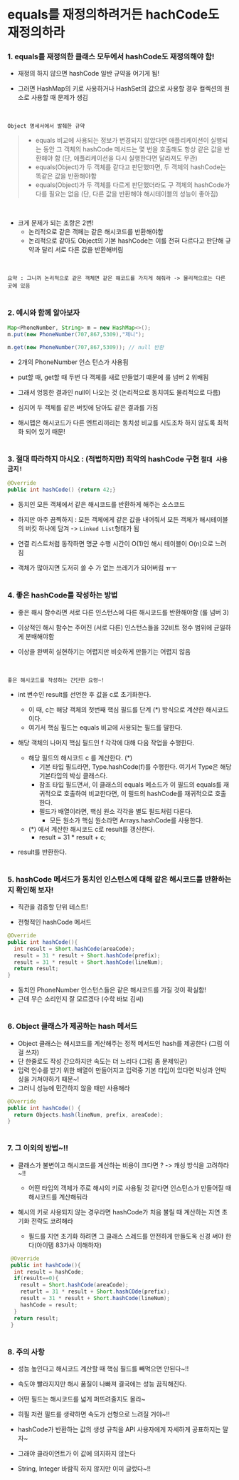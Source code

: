 # equals를 재정의하려거든 hachCode도 재정의하라
### 1. equals를 재정의한 클래스 모두에서 hashCode도 재정의해야 함!
- 재정의 하지 않으면 hashCode 일반 규약을 어기게 됨!

- 그러면 HashMap의 키로 사용하거나 HashSet의 값으로 사용할 경우 컬렉션의 원소로 사용할 때 문제가 생김

<br>

`Object 명세서에서 발췌한 규약`
> - equals 비교에 사용되는 정보가 변경되지 않았다면 애플리케이션이 실행되는 동안 그 객체의 hashCode 메서드는 몇 번을 호출해도 항상 같은 값을 반환해야 함 
>   (단, 애플리케이션을 다시 실행한다면 달라져도 무관)
> - equals(Object)가 두 객체를 같다고 판단했따면, 두 객체의 hashCode는 똑같은 값을 반환해야함
> - equals(Object)가 두 객체를 다르게 판단했더라도 구 객체의 hashCode가 다를 필요는 없음 
>   (단, 다른 값을 반환해야 해시테이블의 성능이 좋아짐)

<br>

- 크게 문제가 되는 조항은 2번!
  - 논리적으로 같은 객페는 같은 해시코드를 반환해야함
  - 논리적으로 같아도 Object의 기본 hashCode는 이를 전혀 다르다고 판단해 규약과 달리 서로 다른 값을 반환해버림

<br>

`요약 : 그니까 논리적으로 같은 객체면 같은 해코드를 가지게 해줘라 -> 물리적으로는 다른 곳에 있음`


#
### 2. 예시와 함께 알아보자

```java
Map<PhoneNumber, String> m = new HashMap<>();
m.put(new PhoneNumber(707,867,5309),"제니");

m.get(new PhoneNumber(707,867,5309)); // null 반환
```

- 2개의 PhoneNumber 인스 턴스가 사용됨
- put할 때, get할 때 두번 다 객체를 새로 만들었기 떄문에 룰 넘버 2 위배됨
- 그래서 엉뚱한 결과인 null이 나오는 것  (논리적으로 동치여도 물리적으로 다름)

- 심지어 두 객체를 같은 버킷에 담아도 같은 결과를 가짐
- 해시맵은 해시코드가 다른 엔트리끼리는 동치성 비교를 시도조차 하지 않도록 최적화 되어 있기 때문!




#
### 3. 절대 따라하지 마시오 : (적법하지만) 최악의 hashCode 구현 `절대 사용 금지!`

```java
@Override
public int hashCode() {return 42;}
```

- 동치인 모든 객체에서 같은 해시코드를 반환하게 해주는 소스코드

- 하지만 아주 끔찍하지 : 모든 객체에게 같은 값을 내어줘서 모든 객체가 해시테이블의 버킷 하나에 담겨 -> `Linked List`형태가 됨
- 연결 리스트처럼 동작하면 명균 수행 시간이 O(1)인 해시 테이블이 O(n)으로 느려짐
- 객체가 많아지면 도저히 쓸 수 가 없는 쓰레기가 되어버림 ㅠㅜ


#
### 4. 좋은 hashCode를 작성하는 방법

- 좋은 해시 함수라면 서로 다른 인스턴스에 다른 해시코드를 반환해야함 (룰 넘버 3)

- 이상적인 해시 함수는 주어진 (서로 다른) 인스턴스들을 32비트 정수 범위에 균일하게 분배해야함
- 이상을 완벽히 실현하기는 어렵지만 비슷하게 만들기는 어렵지 않음


<br>

`좋은 해시코드를 작성하는 간단한 요령~!`
- int 변수인 result를 선언한 후 값을 c로 초기화한다.
    - 이 때, c는 해당 객체의 첫번째 핵심 필드를 단계 (*) 방식으로 계산한 해시코드이다.
    - 여기서 핵심 필드는 equals 비교에 사용되는 필드를 말한다.
    
- 해당 객체의 나머지 핵심 필드인 f 각각에 대해 다음 작업을 수행한다.
  - 해당 필드의 해시코드 c 를 계산한다. (*)
    - 기본 타입 필드라면, Type.hashCode(f)를 수행한다. 여기서 Type은 해당 기본타입의 박싱 클래스다.
    - 참조 타입 필드면서, 이 클래스의 equals 메소드가 이 필드의 equals를 재귀적으로 호출하여 비교한다면, 이 필드의 hashCode를 재귀적으로 호출한다.
    - 필드가 배열이라면, 핵심 원소 각각을 별도 필드처럼 다룬다.
      - 모든 원소가 핵심 원소라면 Arrays.hashCode를 사용한다.
  - (*) 에서 계산한 해시코드 c로 result를 갱신한다.
    - result = 31 * result + c;
    
- result를 반환한다.
  
#
### 5. hashCode 메서드가 동치인 인스턴스에 대해 같은 해시코드를 반환하는지 확인해 보자!
- 직관을 검증할 단위 테스트!

- 전형적인 hashCode 메서드

```java
@Override
public int hashCode(){
  int result = Short.hashCode(areaCode);
  result = 31 * result + Short.hashCode(prefix);
  result = 31 * result + Short.hashCode(lineNum);
  return result;
}
```
- 동치인 PhoneNumber 인스턴스들은 같은 해시코드를 가질 것이 확실함!
- 근데 무슨 소리인지 잘 모르겠다 (수학 바보 김씨)


#
### 6. Object 클래스가 제공하는 hash 메서드
- Object 클래스는 해시코드를 계산해주는 정적 메서드인 hash를 제공한다 (그럼 이걸 쓰자)
- 단 한줄로도 작성 간으하지만 속도는 더 느리다 (그럼 좀 문제읶군)
- 입력 인수를 받기 위한 배열이 만들어지고 입력중 기본 타입이 있다면 박싱과 언박싱을 거쳐야하기 때문~!
- 그러니 성능에 민간하지 않을 때만 사용해라

```java
@Override
public int hashCode() {
  return Objects.hash(lineNum, prefix, areaCode);
}
```

#
### 7. 그 이외의 방법~!!
- 클래스가 불변이고 해시코드를 계산하는 비용이 크다면 ? -> 캐싱 방식을 고려하라~!!
  - 어떤 타입의 객체가 주로 해시의 키로 사용될 것 같다면 인스턴스가 만들어질 때 해시코드를 계산해둬라

- 혜시의 키로 사용되지 않는 경우라면 hashCode가 처음 불릴 때 계산하는 지연 초기화 전략도 코려해라
  - 필드를 지연 초기화 하려면 그 클래스 스레드를 안전하게 만들도옥 신경 써야 한다(아이템 83가사 이해하자)   

```java
 @Override
 public int hashCode(){
  int result = hashCode;
  if(result==0){
    result = Short.hashCode(areaCode);
    returlt = 31 * result + Short.hashCOde(prefix);
    result = 31 * result + Short.hashCode(lineNum);
    hashCode = result;
  }
  return result;
 }
```

#
### 8. 주의 사항
- 성능 높인다고 해시코드 계산할 때 핵심 필드를 빼먹으면 안된다~!!
- 속도야 빨라지지만 해시 품질이 나빠져 결국에는 성능 끔직해진다.
- 어떤 필드는 해시코드를 넓게 퍼뜨려줄지도 몰라~
- 히필 저런 필드를 생략하면 속도가 선형으로 느려질 거야~!!

- hashCode가 반환하는 값의 생성 규칙을 API 사용자에게 자세하게 공표하지는 말자~
- 그래야 클라이언트가 이 값에 의지하지 않는다
- String, Integer 바람직 하지 않지만 이미 글렀다~!!









